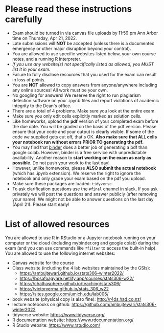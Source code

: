 # Please read these instructions carefully

- Exam should be turned in via canvas file uploads by 11:59 pm Ann Arbor time on Thursday, Apr 21, 2022.
- Late submissions will **NOT** be accepted (unless there is a documented emergency or other major disruption beyond your control).
- You are allowed to use specific websites listed below, your own course notes, and a running R interpreter.
- _If you use any website(s) not specifically listed as allowed, you MUST list it in your exam._
- Failure to fully disclose resources that you used for the exam can result in loss of points.
- You are **NOT** allowed to copy answers from anyone/anywhere including any online sources! All work must be your own.
- No googling for answers! We reserve the right to run plagiarism detection software on your .ipynb files and report violations of academic integrity to the Dean's office.
- There are a total of 4 problems. Make sure you look at the entire exam.
- Make sure you only edit cells explicitly marked as solution cells.
- Like homeworks, upload the **pdf** version of your completed exam before the due date. You will be graded on the basis of the pdf version. Please ensure that your code and your output is clearly visible. If some of the code *we* supplied gets cut off, that's OK. **Also make sure that ALL cells your notebook run without errors PRIOR TO generating the pdf**.
- You may find that [binder](http://mybinder.org/v2/gh/ambujtewari/stats306-winter2022/main) does a better job of generating a pdf than google colab. However, binder is a free service with unpredictable availability. Another reason to **start working on the exam as early as possible**. Do not push your work to the last day!
- However, unlike homeworks, please **ALSO submit the actual notebook** (which has .ipynb extension). We reserve the right to ignore the notebook and only grade your exam based on the pdf you upload.
- Make sure these packages are loaded: `tidyverse`
- To ask clarification questions use the `#final` channel in slack. If you ask privately we will post the questions and answer publicly (after removing your name). We might not be able to answer questions on the last day (April 21). Please start early!

# List of allowed resources

You are allowed to use R in RStudio or a Jupyter notebook running on your computer or the cloud (including mybinder.org and google colab) during the exam (and you can use commands like `?filter` to access the built-in help). You are allowed to use the following internet websites:

- Canvas website for the course
- Class website (including the 4 lab websites maintained by the GSIs):
    - https://ambujtewari.github.io/stats306-winter2022/
    - https://bosafoagyare.netlify.app/courses/stats306-w22/
    - https://chathasphere.github.io/teaching/stats306/
    - https://victorverma.github.io/stats_306_w22
    - https://sites.google.com/umich.edu/lab005/
- book website (physical copy is also fine): http://r4ds.had.co.nz/
- lecture notebooks on github: https://github.com/ambujtewari/stats306-winter2022
- tidyverse website: https://www.tidyverse.org/
- R documentation website: https://www.rdocumentation.org/
- R Studio website: https://www.rstudio.com/
